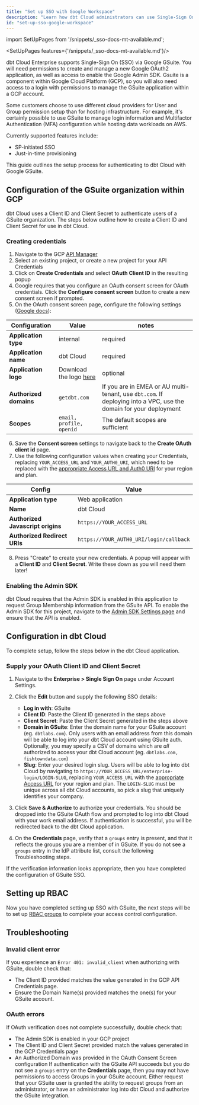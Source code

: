 ```yaml
---
title: "Set up SSO with Google Workspace"
description: "Learn how dbt Cloud administrators can use Single-Sign On (SSO) via Google GSuite to control access in a dbt Cloud account."
id: "set-up-sso-google-workspace"
---
```


import SetUpPages from '/snippets/_sso-docs-mt-available.md';

<SetUpPages features={'/snippets/_sso-docs-mt-available.md'}/>

dbt Cloud Enterprise supports Single-Sign On (SSO) via Google GSuite. You will need
permissions to create and manage a new Google OAuth2 application, as well as
access to enable the Google Admin SDK. Gsuite is a component within Google
Cloud Platform (GCP), so you will also need access to a login with permissions
to manage the GSuite application within a GCP account.

Some customers choose to use different cloud providers for User and Group permission setup
than for hosting infrastructure. For example, it's certainly possible to use GSuite to
manage login information and Multifactor Authentication (MFA) configuration while hosting
data workloads on AWS.

 Currently supported features include:

* SP-initiated SSO
* Just-in-time provisioning

This guide outlines the setup process for authenticating to dbt Cloud with
Google GSuite.

## Configuration of the GSuite organization within GCP

dbt Cloud uses a Client ID and Client Secret to authenticate users of a
GSuite organization. The steps below outline how to create a Client ID and
Client Secret for use in dbt Cloud.

### Creating credentials

1. Navigate to the GCP [API Manager](https://console.developers.google.com/projectselector/apis/credentials)
2. Select an existing project, or create a new project for your API Credentials
3. Click on **Create Credentials** and select **OAuth Client ID** in the resulting
   popup
4. Google requires that you configure an OAuth consent screen for OAuth
   credentials. Click the **Configure consent screen** button to create
   a new consent screen if prompted.
5. On the OAuth consent screen page, configure the following settings ([Google docs](https://support.google.com/cloud/answer/6158849?hl=en#userconsent)):

| Configuration          | Value        | notes |
| ---------------------- | ------------ | ------ |
| **Application type**   | internal     | required |
| **Application name**   | dbt Cloud    | required |
| **Application logo**   | Download the logo <a href="https://www.getdbt.com/ui/img/dbt-icon.png" target="_blank" rel="noopener noreferrer">here</a> | optional |
| **Authorized domains** | `getdbt.com` | If you are in EMEA or AU multi-tenant, use `dbt.com`. If deploying into a VPC, use the domain for your deployment |
| **Scopes** | `email, profile, openid` | The default scopes are sufficient |

<Lightbox src="/img/docs/dbt-cloud/dbt-cloud-enterprise/gsuite/gsuite-sso-consent-top.png" title="GSuite Consent Screen configuration"/>

6. Save the **Consent screen** settings to navigate back to the **Create OAuth client
   id** page.
7. Use the following configuration values when creating your Credentials, replacing `YOUR_ACCESS_URL` and `YOUR_AUTH0_URI`, which need to be replaced with the [appropriate Access URL and Auth0 URI](/docs/cloud/manage-access/sso-overview#auth0-multi-tenant-uris) for your region and plan.

| Config | Value |
| ------ | ----- |
| **Application type** | Web application |
| **Name** | dbt Cloud |
| **Authorized Javascript origins** | `https://YOUR_ACCESS_URL` |
| **Authorized Redirect URIs** | `https://YOUR_AUTH0_URI/login/callback` |

<Lightbox src="/img/docs/dbt-cloud/dbt-cloud-enterprise/gsuite/gsuite-sso-credentials.png" title="GSuite Credentials configuration"/>

8. Press "Create" to create your new credentials. A popup will appear
with a **Client ID** and **Client Secret**. Write these down as you will need them later!

### Enabling the Admin SDK

dbt Cloud requires that the Admin SDK is enabled in this application to request
Group Membership information from the GSuite API. To enable the Admin SDK for
this project, navigate to the [Admin SDK Settings page](https://console.developers.google.com/apis/api/admin.googleapis.com/overview)
and ensure that the API is enabled.

<Lightbox src="/img/docs/dbt-cloud/dbt-cloud-enterprise/7f36f50-Screen_Shot_2019-12-03_at_10.15.01_AM.png" title="The 'Admin SDK' page"/>

## Configuration in dbt Cloud

To complete setup, follow the steps below in the dbt Cloud application.

### Supply your OAuth Client ID and Client Secret

1. Navigate to the **Enterprise &gt; Single Sign On** page under Account
Settings.
2. Click the **Edit** button and supply the following SSO details:
    - **Log in with**: GSuite
    - **Client ID**: Paste the Client ID generated in the steps above
    - **Client Secret**: Paste the Client Secret generated in the steps above
    - **Domain in GSuite**: Enter the domain name for your GSuite account (eg. `dbtlabs.com`).
      Only users with an email address from this domain will be able to log into your dbt Cloud
      account using GSuite auth. Optionally, you may specify a CSV of domains
      which are _all_ authorized to access your dbt Cloud account (eg. `dbtlabs.com, fishtowndata.com`)
    - **Slug**: Enter your desired login slug. Users will be able to log into dbt
      Cloud by navigating to `https://YOUR_ACCESS_URL/enterprise-login/LOGIN-SLUG`, replacing `YOUR_ACCESS_URL` with the [appropriate Access URL](/docs/cloud/about-cloud/regions-ip-addresses) for your region and plan. The `LOGIN-SLUG` must
      be unique across all dbt Cloud accounts, so pick a slug that uniquely
      identifies your company.
    <Lightbox src="/img/docs/dbt-cloud/dbt-cloud-enterprise/gsuite/gsuite-sso-cloud-config.png" title="GSuite SSO Configuration"/>
3. Click **Save &amp; Authorize** to authorize your credentials. You should be
   dropped into the GSuite OAuth flow and prompted to log into dbt Cloud with
   your work email address. If authentication is successful, you will be
   redirected back to the dbt Cloud application.
4. On the **Credentials** page, verify that a `groups` entry is
   present, and that it reflects the groups you are a member of in GSuite. If
   you do not see a `groups` entry in the IdP attribute list, consult the following
   Troubleshooting steps.

    <Lightbox src="/img/docs/dbt-cloud/dbt-cloud-enterprise/gsuite/gsuite-sso-cloud-verify.png" title="GSuite verify groups"/>

If the verification information looks appropriate, then you have completed the configuration of GSuite SSO. 

<Snippet path="login_url_note" />

## Setting up RBAC
Now you have completed setting up SSO with GSuite, the next steps will be to set up
[RBAC groups](/docs/cloud/manage-access/enterprise-permissions) to complete your access control configuration.

## Troubleshooting


### Invalid client error

If you experience an `Error 401: invalid_client` when authorizing with GSuite, double check that:
 - The Client ID provided matches the value generated in the GCP API Credentials page.
 - Ensure the Domain Name(s) provided matches the one(s) for your GSuite account.

### OAuth errors

If OAuth verification does not complete successfully, double check that:
 - The Admin SDK is enabled in your GCP project
 - The Client ID and Client Secret provided match the values generated in the
   GCP Credentials page
 - An Authorized Domain was provided in the OAuth Consent Screen configuration
If authentication with the GSuite API succeeds but you do not see a
`groups` entry on the **Credentials** page, then you may not have
permissions to access Groups in your GSuite account. Either request that your
GSuite user is granted the ability to request groups from an administrator, or
have an administrator log into dbt Cloud and authorize the GSuite integration.
